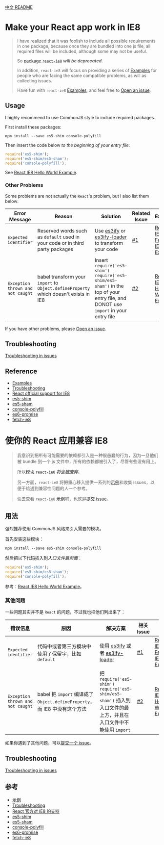 [中文 README](#cn-make-your-react-app-work-in-ie8)

# Make your React app work in IE8

> I have realized that it was foolish to include all possible requirements in one package, because once they are bundled into one js file, all required files will be included, although some may not be useful.
>
> So [package `react-ie8`][package react-ie8] ***will be deprecated***.
>
> In addition, `react-ie8` will focus on providing a series of [Examples] for people who are facing the same compatible problems, as will as collecting issues.
>
> Have fun with `react-ie8` [Examples], and feel free to [Open an issue].

## Usage

I highly recommend to use CommonJS style to include required packages.

First install these packages:

```shell
npm install --save es5-shim console-polyfill
```

Then insert the code below *to the beginning of your entry file*:

```js
require('es5-shim');
require('es5-shim/es5-sham');
require('console-polyfill');
```

See [React IE8 Hello World Example].

### Other Problems

Some problems are not actually the `React`'s problem, but I also list them below:

Error Message | Reason | Solution | Related Issue | Example
------------- | ------ | -------- | ------------- | -------
`Expected identifier` | Reserved words such as `default` used in your code or in third party packages | Use [es3ify] or [es3ify-loader] to transform your code | [#1] | [React IE8 Fetch IE8 Example]
`Exception thrown and not caught` | babel transform your `import` to `Object.defineProperty` which doesn't exists in IE8 | Insert `require('es5-shim')` `require('es5-shim/es5-sham')` in the top of your entry file, and DONOT use `import` in your entry file | [#2] | [React IE8 Hello World Example]

If you have other problems, please [Open an issue].

## Troubleshooting

[Troubleshooting in issues][Troubleshooting]

## Reference

- [Examples]
- [Troubleshooting]
- [React official support for IE8]
- [es5-shim]
- [es5-sham]
- [console-polyfill]
- [es6-promise]
- [fetch-ie8]


<a id="cn-make-your-react-app-work-in-ie8"></a>

# 使你的 React 应用兼容 IE8

> 我意识到把所有可能需要的依赖都引入是一种很愚蠢的行为，因为一旦他们被 bundle 到一个 js 文件中，所有的依赖都被引入了，尽管有些没有用上。
>
> 所以[模块 `react-ie8`][package react-ie8] ***将会被废弃***。
>
> 另一方面，`react-ie8` 将把重心移入提供一系列的[示例][Examples]和收集 issues，以便于给遇到兼容性问题的人一个参考。
>
> 快去查看 `react-ie8` [示例][Examples]吧，也欢迎[提交 issue][Open an issue]。

## 用法

强烈推荐使用 CommonJS 风格来引入需要的模块。

首先安装这些模块：

```shell
npm install --save es5-shim console-polyfill
```

然后把以下代码插入到*入口文件最前面*：

```js
require('es5-shim');
require('es5-shim/es5-sham');
require('console-polyfill');
```

参考：[React IE8 Hello World Example]。

### 其他问题

一些问题其实并不是 `React` 的问题，不过我也把他们列出来了：

错误信息 | 原因 | 解决方案 | 相关 Issue | 示例
-------- | ---- | -------- | ---------- | ----
`Expected identifier` | 代码中或者第三方模块中使用了保留字，比如 `default` | 使用 [es3ify] 或者 [es3ify-loader] | [#1] | [React IE8 Fetch IE8 Example]
`Exception thrown and not caught` | babel 把 `import` 编译成了 `Object.defineProperty`，而 IE8 中没有这个方法 | 把 `require('es5-shim')` `require('es5-shim/es5-sham')` 插入到入口文件的最上方，并且在入口文件中不能使用 `import` | [#2] | [React IE8 Hello World Example]

如果你遇到了其他问题，可以[提交一个 issue][Open an issue]。

## Troubleshooting

[Troubleshooting in issues][Troubleshooting]

## 参考

- [示例][Examples]
- [Troubleshooting]
- [React 官方对 IE8 的支持][React official support for IE8]
- [es5-shim]
- [es5-sham]
- [console-polyfill]
- [es6-promise]
- [fetch-ie8]


[package react-ie8]: https://www.npmjs.com/package/react-ie8
[React official support for IE8]: https://facebook.github.io/react/docs/working-with-the-browser.html#browser-support-and-polyfills
[Examples]: https://github.com/xcatliu/react-ie8/tree/master/examples
[Troubleshooting]: https://github.com/xcatliu/react-ie8/issues?utf8=%E2%9C%93&q=label%3Atroubleshooting
[Open an issue]: https://github.com/xcatliu/react-ie8/issues/new
[es5-shim]: https://github.com/es-shims/es5-shim
[es5-sham]: https://github.com/es-shims/es5-shim#shams
[console-polyfill]: https://github.com/paulmillr/console-polyfill
[es6-promise]: https://github.com/jakearchibald/es6-promise
[fetch-ie8]: https://github.com/camsong/fetch-ie8
[es3ify]: https://www.npmjs.com/package/es3ify
[es3ify-loader]: https://github.com/sorrycc/es3ify-loader
[React IE8 Hello World Example]: https://github.com/xcatliu/react-ie8/tree/master/examples/hello-world
[React IE8 Fetch IE8 Example]: https://github.com/xcatliu/react-ie8/tree/master/examples/fetch-ie8

[#1]: https://github.com/xcatliu/react-ie8/issues/1
[#2]: https://github.com/xcatliu/react-ie8/issues/2

